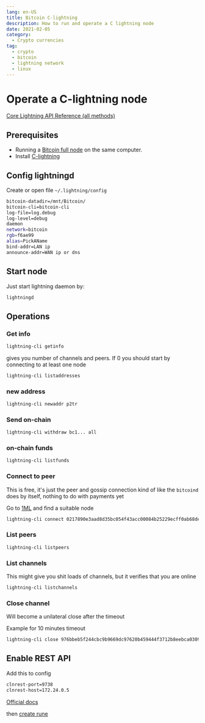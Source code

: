 ```yaml
---
lang: en-US
title: Bitcoin C-lightning
description: How to run and operate a C lightning node
date: 2021-02-05
category:
  - Crypto currencies
tag:
  - crypto
  - bitcoin
  - lightning network
  - linux
---
```

# Operate a C-lightning node

[Core Lightning API Reference (all methods)](https://docs.corelightning.org/reference)

## Prerequisites

- Running a [Bitcoin full node](https://bitcoincore.org/) on the same computer.
- Install [C-lightning](https://github.com/ElementsProject/lightning)

## Config lightningd

Create or open file `~/.lightning/config` 

```bash
bitcoin-datadir=/mnt/Bitcoin/
bitcoin-cli=bitcoin-cli
log-file=log.debug
log-level=debug
daemon
network=bitcoin
rgb=f6ae99
alias=PickAName
bind-addr=LAN ip
announce-addr=WAN ip or dns
```

## Start node

Just start lightning daemon by:

```sh
lightningd
```

## Operations

### Get info

```sh
lightning-cli getinfo
```

gives you number of channels and peers. If 0 you should start by connecting to at least one node

```sh
lightning-cli listaddresses
```


### new address

```sh
lightning-cli newaddr p2tr

```

### Send on-chain
```sh
lightning-cli withdraw bc1... all

```

### on-chain funds

```sh
lightning-cli listfunds
```

### Connect to peer

This is free, it's just the peer and gossip connection kind of like the `bitcoind` does by itself, nothing to do with payments yet

Go to [1ML](https://1ml.com/) and find a suitable node

```sh
lightning-cli connect 0217890e3aad8d35bc054f43acc00084b25229ecff0ab68debd82883ad65ee8266@23.237.77.11:9735
```

### List peers

```sh
lightning-cli listpeers
```

### List channels

This might give you shit loads of channels, but it verifies that you are online

```sh
lightning-cli listchannels
```

### Close channel

Will become a unilateral close after the timeout

Example for 10 minutes timeout
```sh
lightning-cli close 976bbeb5f244cbc9b9669dc97620b459444f3712b8eebca0309c7292bfa5add7 600 
```



## Enable REST API

Add this to config

```sh
clnrest-port=9738
clnrest-host=172.24.0.5
```

[Official docs](https://docs.corelightning.org/docs/rest)

then
[create rune](https://docs.corelightning.org/reference/createrune)
